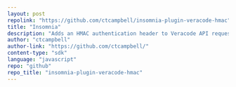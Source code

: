 ```yaml
---
layout: post
repolink: "https://github.com/ctcampbell/insomnia-plugin-veracode-hmac"
title: "Insomnia"
description: "Adds an HMAC authentication header to Veracode API requests in Insomnia."
author: "ctcampbell"
author-link: "https://github.com/ctcampbell/"
content-type: "sdk"
language: "javascript"
repo: "github"
repo_title: "insomnia-plugin-veracode-hmac"
---
```

